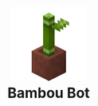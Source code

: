 <h1 align="center">
  <br>
  <a href="https://github.com/PandaStudioTeam"><img src="logodiscord.png" alt="Bambou - Discord Bot"></a>
  <br>
  Bambou Bot
  <br>
</h1>
